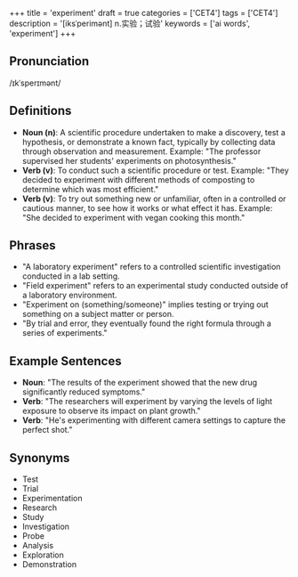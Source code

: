 +++
title = 'experiment'
draft = true
categories = ['CET4']
tags = ['CET4']
description = '[iksˈperimənt] n.实验；试验'
keywords = ['ai words', 'experiment']
+++

## Pronunciation
/ɪkˈsperɪmənt/

## Definitions
- **Noun (n)**: A scientific procedure undertaken to make a discovery, test a hypothesis, or demonstrate a known fact, typically by collecting data through observation and measurement. Example: "The professor supervised her students' experiments on photosynthesis."
- **Verb (v)**: To conduct such a scientific procedure or test. Example: "They decided to experiment with different methods of composting to determine which was most efficient."
- **Verb (v)**: To try out something new or unfamiliar, often in a controlled or cautious manner, to see how it works or what effect it has. Example: "She decided to experiment with vegan cooking this month."

## Phrases
- "A laboratory experiment" refers to a controlled scientific investigation conducted in a lab setting.
- "Field experiment" refers to an experimental study conducted outside of a laboratory environment.
- "Experiment on (something/someone)" implies testing or trying out something on a subject matter or person.
- "By trial and error, they eventually found the right formula through a series of experiments."

## Example Sentences
- **Noun**: "The results of the experiment showed that the new drug significantly reduced symptoms."
- **Verb**: "The researchers will experiment by varying the levels of light exposure to observe its impact on plant growth."
- **Verb**: "He's experimenting with different camera settings to capture the perfect shot."

## Synonyms
- Test
- Trial
- Experimentation
- Research
- Study
- Investigation
- Probe
- Analysis
- Exploration
- Demonstration
